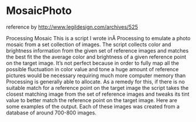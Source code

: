 # MosaicPhoto

reference by http://www.legildesign.com/archives/525

Processing Mosaic
This is a script I wrote inÂ Processing to emulate a photo mosaic from a set collection of images. The script collects color and brightness information from the given set of reference images and matches the best fit the the average color and brightness of a given reference point on the target image. It’s not perfect because in order to fully map all the possible fluctuation in color value and tone a huge amount of reference pictures would be necessary requiring much more computer memory than Processing is generally able to allocate. As a remedy for this, if there is no suitable match for a reference point on the target image the script takes the closest matching image from the set of reference images and tweaks its tint value to better match the reference point on the target image. Here are some examples of the output. Each of these images was created from a database of around 700-800 images.
